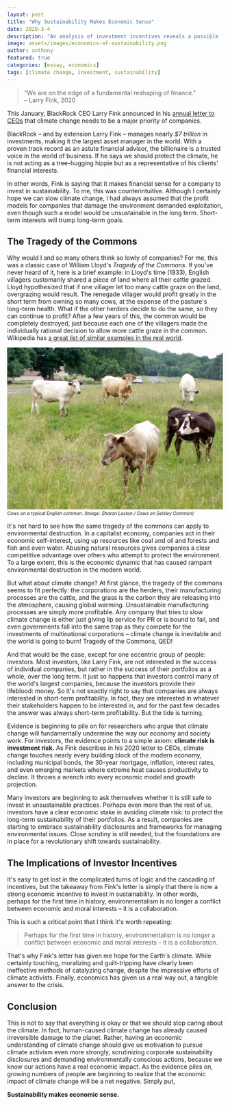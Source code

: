 ```yaml
---
layout: post
title: "Why Sustainability Makes Economic Sense"
date: 2020-3-4
description: "An analysis of investment incentives reveals a possible light at the end of the tunnel for the climate crisis."
image: assets/images/economics-of-sustainability.png
author: anthony
featured: true
categories: [essay, economics]
tags: [climate change, investment, sustainability]
---
```


> "We are on the edge of a fundamental reshaping of finance."  
> – Larry Fink, 2020

This January, BlackRock CEO Larry Fink announced in his [annual letter to CEOs](https://www.blackrock.com/corporate/investor-relations/larry-fink-ceo-letter) that climate change needs to be a major priority of companies.

BlackRock – and by extension Larry Fink – manages nearly *$7 trillion* in investments, making it the largest asset manager in the world. With a proven track record as an astute financial advisor, the billionaire is a trusted voice in the world of business. If he says we should protect the climate, he is not acting as a tree-hugging hippie but as a representative of his clients' financial interests.

In other words, Fink is saying that it makes financial sense for a company to invest in sustainability. To me, this was counterintuitive. Although I certainly hope we can slow climate change, I had always assumed that the profit models for companies that damage the environment demanded exploitation, even though such a model would be unsustainable in the long term. Short-term interests will trump long-term goals.

## The Tragedy of the Commons

Why would I and so many others think so lowly of companies? For me, this was a classic case of William Lloyd's *Tragedy of the Commons*. If you've never heard of it, here is a brief example: in Lloyd's time (1833), English villagers customarily shared a piece of land where all their cattle grazed. Lloyd hypothesized that if one villager let too many cattle graze on the land, overgrazing would result. The renegade villager would profit greatly in the short term from owning so many cows, at the expense of the pasture's long-term health. What if the other herders decide to do the same, so they can continue to profit? After a few years of this, the common would be completely destroyed, just because each one of the villagers made the individually rational decision to allow more cattle graze in the common. Wikipedia has [a great list of similar examples in the real world](https://en.wikipedia.org/wiki/Tragedy_of_the_commons#Examples).

![Cows on a pasture](/assets/images/Cows_on_Selsley_Common.jpg)
<em style="display: block; font-size: 0.75em">Cows on a typical English common. (Image: Sharon Loxton / Cows on Selsley Common)</em>

It's not hard to see how the same tragedy of the commons can apply to environmental destruction. In a capitalist economy, companies act in their economic self-interest, using up resources like coal and oil and forests and fish and even water. Abusing natural resources gives companies a clear competitive advantage over others who attempt to protect the environment. To a large extent, this is the economic dynamic that has caused rampant environmental destruction in the modern world.

But what about climate change? At first glance, the tragedy of the commons seems to fit perfectly: the corporations are the herders, their manufacturing processes are the cattle, and the grass is the carbon they are releasing into the atmosphere, causing global warming. Unsustainable manufacturing processes are simply more profitable. Any company that tries to slow climate change is either just giving lip service for PR or is bound to fail, and even governments fall into the same trap as they compete for the investments of multinational corporations – climate change is inevitable and the world is going to burn! Tragedy of the Commons, QED!

And that would be the case, except for one eccentric group of people: investors. Most investors, like Larry Fink, are not interested in the success of individual companies, but rather in the success of their portfolios as a whole, over the long term. It just so happens that investors control many of the world's largest companies, because the investors provide their lifeblood: money. So it's not exactly right to say that companies are always interested in short-term profitability. In fact, they are interested in whatever their stakeholders happen to be interested in, and for the past few decades the answer was always short-term profitability. But the tide is turning.

Evidence is beginning to pile on for researchers who argue that climate change will fundamentally undermine the way our economy and society work. For investors, the evidence points to a simple axiom: **climate risk is investment risk.** As Fink describes in his 2020 letter to CEOs, climate change touches nearly every building block of the modern economy, including municipal bonds, the 30-year mortgage, inflation, interest rates, and even emerging markets where extreme heat causes productivity to decline. It throws a wrench into every economic model and growth projection. 

Many investors are beginning to ask themselves whether it is still safe to invest in unsustainable practices. Perhaps even more than the rest of us, investors have a clear economic stake in avoiding climate risk: to protect the long-term sustainability of their portfolios. As a result, companies are starting to embrace sustainability disclosures and frameworks for managing environmental issues. Close scrutiny is still needed, but the foundations are in place for a revolutionary shift towards sustainability.

## The Implications of Investor Incentives

It's easy to get lost in the complicated turns of logic and the cascading of incentives, but the takeaway from Fink's letter is simply that there is now a strong economic incentive to invest in sustainability. In other words, perhaps for the first time in history, environmentalism is no longer a conflict between economic and moral interests – it is a collaboration.

This is such a critical point that I think it's worth repeating:

> Perhaps for the first time in history, environmentalism is no longer a conflict between economic and moral interests – it is a collaboration.

That's why Fink's letter has given me hope for the Earth's climate. While certainly touching, moralizing and guilt-tripping have clearly been ineffective methods of catalyzing change, despite the impressive efforts of climate activists. Finally, economics has given us a real way out, a tangible answer to the crisis.

## Conclusion

This is not to say that everything is okay or that we should stop caring about the climate. In fact, human-caused climate change has already caused irreversible damage to the planet. Rather, having an economic understanding of climate change should give us motivation to pursue climate activism even more strongly, scrutinizing corporate sustainability disclosures and demanding environmentally conscious actions, because we know our actions have a real economic impact. As the evidence piles on, growing numbers of people are beginning to realize that the economic impact of climate change will be a net negative. Simply put,

**Sustainability makes economic sense.**
